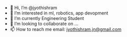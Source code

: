 - 👋 Hi, I’m @jyothishram
- 👀 I’m interested in ml, robotics, app devopment
- 🌱 I’m currently Engineering Student
- 💞️ I’m looking to collaborate on ...
- 📫 How to reach me
          email: jyothishram.jn@gmail.com

<!---
jyothishram/jyothishram is a ✨ special ✨ repository because its `README.md` (this file) appears on your GitHub profile.
You can click the Preview link to take a look at your changes.
--->
